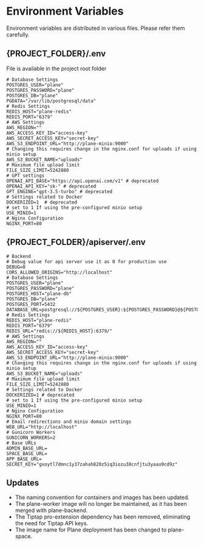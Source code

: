 # Environment Variables

Environment variables are distributed in various files. Please refer them carefully.

## {PROJECT_FOLDER}/.env

File is available in the project root folder​

```
# Database Settings
POSTGRES_USER="plane"
POSTGRES_PASSWORD="plane"
POSTGRES_DB="plane"
PGDATA="/var/lib/postgresql/data"
# Redis Settings
REDIS_HOST="plane-redis"
REDIS_PORT="6379"
# AWS Settings
AWS_REGION=""
AWS_ACCESS_KEY_ID="access-key"
AWS_SECRET_ACCESS_KEY="secret-key"
AWS_S3_ENDPOINT_URL="http://plane-minio:9000"
# Changing this requires change in the nginx.conf for uploads if using minio setup
AWS_S3_BUCKET_NAME="uploads"
# Maximum file upload limit
FILE_SIZE_LIMIT=5242880
# GPT settings
OPENAI_API_BASE="https://api.openai.com/v1" # deprecated
OPENAI_API_KEY="sk-" # deprecated
GPT_ENGINE="gpt-3.5-turbo" # deprecated
# Settings related to Docker
DOCKERIZED=1  # deprecated
# set to 1 If using the pre-configured minio setup
USE_MINIO=1
# Nginx Configuration
NGINX_PORT=80
```

## {PROJECT_FOLDER}/apiserver/.env

```
# Backend
# Debug value for api server use it as 0 for production use
DEBUG=0
CORS_ALLOWED_ORIGINS="http://localhost"
# Database Settings
POSTGRES_USER="plane"
POSTGRES_PASSWORD="plane"
POSTGRES_HOST="plane-db"
POSTGRES_DB="plane"
POSTGRES_PORT=5432
DATABASE_URL=postgresql://${POSTGRES_USER}:${POSTGRES_PASSWORD}@${POSTGRES_HOST}:${POSTGRES_PORT}/${POSTGRES_DB}
# Redis Settings
REDIS_HOST="plane-redis"
REDIS_PORT="6379"
REDIS_URL="redis://${REDIS_HOST}:6379/"
# AWS Settings
AWS_REGION=""
AWS_ACCESS_KEY_ID="access-key"
AWS_SECRET_ACCESS_KEY="secret-key"
AWS_S3_ENDPOINT_URL="http://plane-minio:9000"
# Changing this requires change in the nginx.conf for uploads if using minio setup
AWS_S3_BUCKET_NAME="uploads"
# Maximum file upload limit
FILE_SIZE_LIMIT=5242880
# Settings related to Docker
DOCKERIZED=1 # deprecated
# set to 1 If using the pre-configured minio setup
USE_MINIO=1
# Nginx Configuration
NGINX_PORT=80
# Email redirections and minio domain settings
WEB_URL="http://localhost"
# Gunicorn Workers
GUNICORN_WORKERS=2
# Base URLs
ADMIN_BASE_URL=
SPACE_BASE_URL=
APP_BASE_URL=
SECRET_KEY="gxoytl7dmnc1y37zahah820z5iq3iozu38cnfjtu3yaau9cd9z"
```

## Updates​

- The naming convention for containers and images has been updated.
- The plane-worker image will no longer be maintained, as it has been merged with plane-backend.
- The Tiptap pro-extension dependency has been removed, eliminating the need for Tiptap API keys.
- The image name for Plane deployment has been changed to plane-space.
